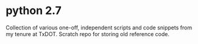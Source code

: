 # python 2.7

Collection of various one-off, independent scripts and code snippets from my tenure at TxDOT.
Scratch repo for storing old reference code.
